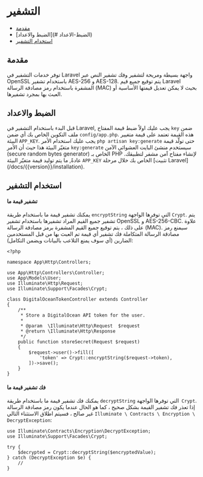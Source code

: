 # التشفير

- [مقدمة](#مقدمة)
- [الضبط والاعداد](# الضبط-الاعداد)
- [استخدام التشفير](#استخدام-التشفير)

<a name="introduction"></a>
## مقدمة

توفر خدمات التشفير في Laravel واجهة بسيطة ومريحة لتشفير وفك تشفير النص عبر OpenSSL باستخدام تشفير AES-256 و AES-128. يتم توقيع جميع قيم Laravel المشفرة باستخدام رمز مصادقة الرسالة (MAC) بحيث لا يمكن تعديل قيمتها الأساسية أو العبث بها بمجرد تشفيرها.

<a name="configuration"></a>
## الضبط والاعداد

قبل البدء باستخدام التشفير في Laravel, يجب عليك اولاً ضبط قيمة المفتاح `key` ضمن ملف التكوين الخاص بك أي ضمن `config/app.php`. هذه القيمة تعتمد على قيمة متغيير البيئة `APP_KEY`. يجب عليك استخدام الأمر `php artisan key:generate` حتى تولّد قيمة متغيّر البيئة هذا حيث أن الأمر `key:generate` سيستخدم منشئ البايت العشوائي الآمن (secure random bytes generator) الخاص بـ PHP لإنشاء مفتاح آمن مشفر لتطبيقك. عادةً, ما يتم توليد قيمة متغيّر البيئة `APP_KEY` الخاص بك خلال مرحلة [تثبيت Laravel]  (/docs/{{version}}/installation). 

<a name="using-the-encrypter"></a>
## استخدام التشفير

<a name="encrypting-a-value"></a>
#### تشفير قيمة ما

يمكنك تشفير قيمة ما باستخدام طريقة `encryptString` التي توفرها الواجهة `Crypt`. يتم تشفير جميع القيم المراد تشفيرها باستخدام تشفير OpenSSL و AES-256-CBC. علاوة على ذلك ، يتم توقيع جميع القيم المشفرة برمز مصادقة الرسالة (MAC). سيمنع رمز مصادقة الرسالة المتكاملة فك تشفير أي قيمة تم العبث بها من قبل المستخدمين الضارين (أي سوف يمنع التلاعب بالبيانات ويضمن التكامل):

    <?php

    namespace App\Http\Controllers;

    use App\Http\Controllers\Controller;
    use App\Models\User;
    use Illuminate\Http\Request;
    use Illuminate\Support\Facades\Crypt;

    class DigitalOceanTokenController extends Controller
    {
        /**
         * Store a DigitalOcean API token for the user.
         *
         * @param  \Illuminate\Http\Request  $request
         * @return \Illuminate\Http\Response
         */
        public function storeSecret(Request $request)
        {
            $request->user()->fill([
                'token' => Crypt::encryptString($request->token),
            ])->save();
        }
    }

<a name="decrypting-a-value"></a>
#### فك تشفير قيمة ما

يمكنك فك تشفير قيمة ما باستخدام طريقة `decryptString` التي توفرها الواجهة` Crypt`. إذا تعذر فك تشفير القيمة بشكل صحيح ، كما هو الحال عندما يكون رمز مصادقة الرسالة غير صالح ، فسيتم اطلاق الاستثناء التالي `Illuminate \ Contracts \ Encryption \ DecryptException`:

    use Illuminate\Contracts\Encryption\DecryptException;
    use Illuminate\Support\Facades\Crypt;

    try {
        $decrypted = Crypt::decryptString($encryptedValue);
    } catch (DecryptException $e) {
        //
    }
